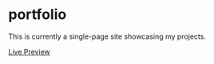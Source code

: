 # portfolio

This is currently a single-page site showcasing my projects.

[Live Preview](https://monkham21.github.io/portfolio/portfolio.html)
